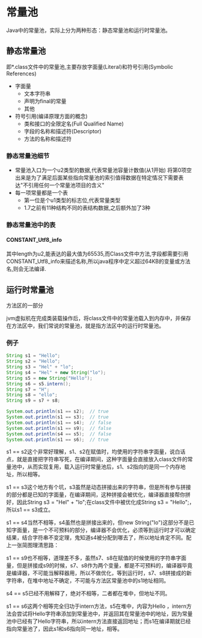 # 常量池

Java中的常量池，实际上分为两种形态：静态常量池和运行时常量池。

## 静态常量池

即*.class文件中的常量池,主要存放字面量(Literal)和符号引用(Symbolic References)

* 字面量
    * 文本字符串
    * 声明为final的常量
    * 其他
* 符号引用(编译原理方面的概念)
    * 类和接口的全限定名(Full Qualified Name)
    * 字段的名称和描述符(Descriptor)
    * 方法的名称和描述符

### 静态常量池细节

* 常量池入口为一个u2类型的数据,代表常量池容量计数值(从1开始)
    将第0项空出来是为了满足后面某些指向常量池的索引值得数据在特定情况下需要表达"不引用任何一个常量池项目的含义"
* 每一项常量都是一个表
    * 第一位是个u1类型的标志位,代表常量类型
    * 1.7之前有11种结构不同的表结构数据,之后额外加了3种


### 静态常量池中的表

#### CONSTANT_Utf8_info

其中length为u2,能表达的最大值为65535,而Class文件中方法,字段都需要引用CONSTANT_Utf8_info来描述名称,所以java程序中定义超过64KB的变量或方法名,则会无法编译.

## 运行时常量池

方法区的一部分

jvm虚拟机在完成类装载操作后，将class文件中的常量池载入到内存中，并保存在方法区中，我们常说的常量池，就是指方法区中的运行时常量池。

### 例子

```java
String s1 = "Hello";
String s2 = "Hello";
String s3 = "Hel" + "lo";
String s4 = "Hel" + new String("lo");
String s5 = new String("Hello");
String s6 = s5.intern();
String s7 = "H";
String s8 = "ello";
String s9 = s7 + s8;

System.out.println(s1 == s2);  // true
System.out.println(s1 == s3);  // true
System.out.println(s1 == s4);  // false
System.out.println(s1 == s9);  // false
System.out.println(s4 == s5);  // false
System.out.println(s1 == s6);  // true
```

s1 == s2这个非常好理解，s1、s2在赋值时，均使用的字符串字面量，说白话点，就是直接把字符串写死，在编译期间，这种字面量会直接放入class文件的常量池中，从而实现复用，载入运行时常量池后，s1、s2指向的是同一个内存地址，所以相等。

s1 == s3这个地方有个坑，s3虽然是动态拼接出来的字符串，但是所有参与拼接的部分都是已知的字面量，在编译期间，这种拼接会被优化，编译器直接帮你拼好，因此String s3 = "Hel" + "lo";在class文件中被优化成String s3 = "Hello";，所以s1 == s3成立。

s1 == s4当然不相等，s4虽然也是拼接出来的，但new String("lo")这部分不是已知字面量，是一个不可预料的部分，编译器不会优化，必须等到运行时才可以确定结果，结合字符串不变定理，鬼知道s4被分配到哪去了，所以地址肯定不同。配上一张简图理清思路：

s1 == s9也不相等，道理差不多，虽然s7、s8在赋值的时候使用的字符串字面量，但是拼接成s9的时候，s7、s8作为两个变量，都是不可预料的，编译器毕竟是编译器，不可能当解释器用，所以不做优化，等到运行时，s7、s8拼接成的新字符串，在堆中地址不确定，不可能与方法区常量池中的s1地址相同。

s4 == s5已经不用解释了，绝对不相等，二者都在堆中，但地址不同。

s1 == s6这两个相等完全归功于intern方法，s5在堆中，内容为Hello ，intern方法会尝试将Hello字符串添加到常量池中，并返回其在常量池中的地址，因为常量池中已经有了Hello字符串，所以intern方法直接返回地址；而s1在编译期就已经指向常量池了，因此s1和s6指向同一地址，相等。




































#
